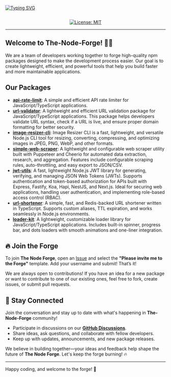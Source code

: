 <p align="center">

  [![Typing SVG](https://readme-typing-svg.herokuapp.com?font=DM+Sans&weight=800&size=40&duration=10&pause=500&color=BDBDBD&center=true&vCenter=true&repeat=false&width=1000&lines=The+Node+Forge)](https://git.io/typing-svg) 

</p>

<div align="center">
  <!-- profile views -->
  <img src="https://komarev.com/ghpvc/?username=The-Node-Forge&style=flat-square&color=blue" alt=""/>

  [![License: MIT](https://img.shields.io/badge/License-MIT-yellow.svg)](https://opensource.org/licenses/MIT)

</div>
    
---

## Welcome to **The-Node-Forge**! 🔨✨

We are a team of developers working together to forge high-quality npm packages designed to make the development process easier. Our goal is to create lightweight, efficient, and powerful tools that help you build faster and more maintainable applications.

## Our Packages
- **[api-rate-limit](https://www.npmjs.com/package/@the-node-forge/api-rate-limit)**: A simple and efficient API rate limiter for JavaScript/TypeScript applications.
- **[url-validator](https://www.npmjs.com/package/@the-node-forge/url-validator)**: A lightweight and efficient URL validation package for JavaScript/TypeScript applications. This package helps developers validate URL syntax, check if a URL is live, and ensure proper domain formatting for better security.
- **[image-resizer-cli](https://www.npmjs.com/package/@the-node-forge/image-resizer-cli)**: Image Resizer CLI is a fast, lightweight, and versatile Node.js CLI tool for resizing, converting, compressing, and optimizing images in JPEG, PNG, WebP, and other formats.
- **[simple-web-scraper](https://www.npmjs.com/package/@the-node-forge/simple-web-scraper)**: A lightweight and configurable web scraper utility built with Puppeteer and Cheerio for automated data extraction, research, and aggregation. Features include configurable scraping rules, auto-throttling, and easy export to JSON/CSV.
- **[jwt-utils](https://www.npmjs.com/package/@the-node-forge/jwt-utils)**: A fast, lightweight Node.js JWT library for generating, verifying, and managing JSON Web Tokens (JWTs). Supports authentication and token-based authorization for APIs built with Express, Fastify, Koa, Hapi, NestJS, and Next.js. Ideal for securing web applications, handling user authentication, and implementing role-based access control (RBAC).
- **[url-shortener](https://www.npmjs.com/package/@the-node-forge/url-shortener)**: A simple, fast, and Redis-backed URL shortener written in TypeScript. Supports custom aliases, TTL expiration, and works seamlessly in Node.js environments.  
- **[loader-kit](https://www.npmjs.com/package/@the-node-forge/loader-kit)**: A lightweight, customizable loader library for JavaScript/TypeScript applications. Includes built-in spinner, progress bar, and dots loaders with smooth animations and one-liner integration.


## 🔥 Join the Forge
To join **The Node Forge**, open an [Issue](https://github.com/The-Node-Forge/.github/issues) and select the **"Please invite me to the Forge"** template. Add your username and submit! That’s it!

We are always open to contributions! If you have an idea for a new package or want to contribute to one of our existing ones, feel free to fork, create issues, or submit pull requests.

## 💬 Stay Connected
Join the conversation and stay up to date with what's happening in **The-Node-Forge** community! 

- Participate in discussions on our **[GitHub Discussions](https://github.com/The-Node-Forge/.github/discussions)**.
- Share ideas, ask questions, and collaborate with fellow developers.
- Keep up with updates, announcements, and new package releases.

We believe in building together—your ideas and feedback help shape the future of **The Node Forge**. Let's keep the forge burning! 🔥  

---

Happy coding, and welcome to the forge! 🚀
